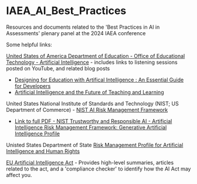 # IAEA_AI_Best_Practices
Resources and documents related to the 'Best Practices in AI in Assessments' plenary panel at the 2024 IAEA conference

Some helpful links:

[United States of America Department of Education - Office of Educational Technology - Artificial Intelligence](https://tech.ed.gov/ai/) - includes links to listening sessions posted on YouTube, and related blog posts
- [Designing for Education with Artifical Intelligence : An Essential Guide for Developers](https://tech.ed.gov/designing-for-education-with-artificial-intelligence/)
- [Artificial Intelligence and the Future of Teaching and Learning](https://tech.ed.gov/ai-future-of-teaching-and-learning/) 

United States National Institute of Standards and Technology (NIST; US Department of Commerce) - [NIST AI Risk Management Framework](https://www.nist.gov/itl/ai-risk-management-framework) 

- [Link to full PDF - NIST Trustworthy and Responsible AI - Artificial Intelligence Risk Management Framework: Generative Artificial Intelligence Profile](https://nvlpubs.nist.gov/nistpubs/ai/NIST.AI.600-1.pdf)

Unisted States Department of State [Risk Management Profile for Artificial Intelligence and Human Rights](https://www.state.gov/risk-management-profile-for-ai-and-human-rights/)

[EU Artificial Intelligence Act](https://artificialintelligenceact.eu/) - Provides high-level summaries, articles related to the act, and a 'compliance checker' to identify how the AI Act may affect you.


